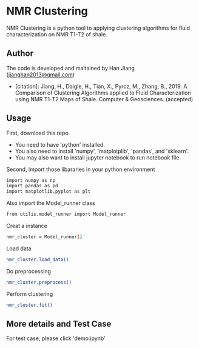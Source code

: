 # NMR Clustering

NMR Clustering is a python tool to applying clustering algorithms for fluid characterization on NMR T1-T2 of shale.

## Author

The code is developed and maitained by Han Jiang (jianghan2013@gmail.com)
- [citation]: Jiang, H., Daigle, H., Tian, X., Pyrcz, M., Zhang, B., 2019. A Comparison of Clustering Algorithms applied to Fluid Characterization using NMR T1-T2 Maps of Shale. Computer & Geosciences. (accepted)
## Usage

First, download this repo.
- You need to have 'python' installed.
- You also need to install 'numpy', 'matplotplib', 'pandas', and 'sklearn'.
- You may also want to install jupyter notebook to run notebook file.

Second, import those libararies in your python environment
```sh
import numpy as np
import pandas as pd
import matplotlib.pyplot as plt
```
Also import the Model_runner class 
```sh
from utilis.model_runner import Model_runner
```

Creat a instance
```sh
nmr_cluster = Model_runner()  
```

Load data
```sh
nmr_cluster.load_data()
```

Do preprocessing
```sh
nmr_cluster.preprocess()
```

Perform clustering
```sh
nmr_cluster.fit()
```

## More details and Test Case
For test case, please click 'demo.ipynb'


